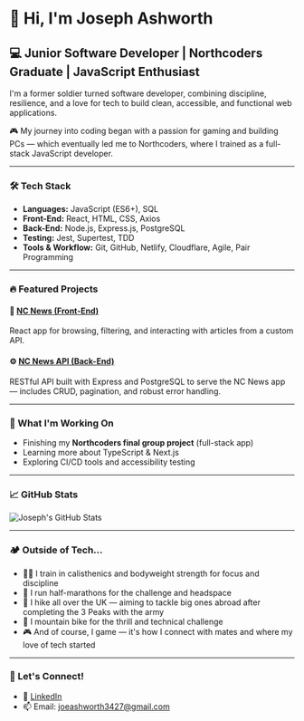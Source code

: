 # 👋 Hi, I'm Joseph Ashworth

## 💻 Junior Software Developer | Northcoders Graduate | JavaScript Enthusiast

I'm a former soldier turned software developer, combining discipline, resilience, and a love for tech to build clean, accessible, and functional web applications.

🎮 My journey into coding began with a passion for gaming and building PCs — which eventually led me to Northcoders, where I trained as a full-stack JavaScript developer.

---

### 🛠️ Tech Stack

- **Languages:** JavaScript (ES6+), SQL
- **Front-End:** React, HTML, CSS, Axios
- **Back-End:** Node.js, Express.js, PostgreSQL
- **Testing:** Jest, Supertest, TDD
- **Tools & Workflow:** Git, GitHub, Netlify, Cloudflare, Agile, Pair Programming

---

### 🔥 Featured Projects

#### 📰 [NC News (Front-End)](https://github.com/jashworth11/nc-news)  
React app for browsing, filtering, and interacting with articles from a custom API.

#### ⚙️ [NC News API (Back-End)](https://github.com/jashworth11/my-northcoders-news-BE)  
RESTful API built with Express and PostgreSQL to serve the NC News app — includes CRUD, pagination, and robust error handling.

---

### 🧠 What I'm Working On

- Finishing my **Northcoders final group project** (full-stack app)
- Learning more about TypeScript & Next.js
- Exploring CI/CD tools and accessibility testing

---

### 📈 GitHub Stats

![Joseph's GitHub Stats](https://github-readme-stats.vercel.app/api?username=jashworth11&show_icons=true&theme=github_dark&hide_border=true)

---

### 🏕️ Outside of Tech...

- 🏋️‍♂️ I train in calisthenics and bodyweight strength for focus and discipline  
- 🏃 I run half-marathons for the challenge and headspace  
- 🥾 I hike all over the UK — aiming to tackle big ones abroad after completing the 3 Peaks with the army  
- 🚵 I mountain bike for the thrill and technical challenge  
- 🎮 And of course, I game — it's how I connect with mates and where my love of tech started

---

### 🤝 Let's Connect!

- 🔗 [LinkedIn](https://www.linkedin.com/in/joe-ashworth-003b60360)  
- 📫 Email: joeashworth3427@gmail.com


